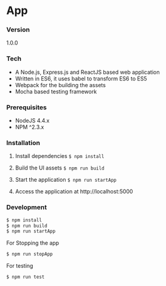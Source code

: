# App

### Version
1.0.0

### Tech

 * A Node.js, Express.js and ReactJS based web application
 * Written in ES6, it uses babel to transform ES6 to ES5
 * Webpack for the building the assets
 * Mocha based testing framework

### Prerequisites

 * NodeJS 4.4.x
 * NPM ^2.3.x

### Installation

1. Install dependencies ```$ npm install```

2. Build the UI assets ```$ npm run build```

3. Start the application ```$ npm run startApp```

4. Access the application at http://localhost:5000

### Development

```sh
$ npm install
$ npm run build
$ npm run startApp
```
For Stopping the app

```sh
$ npm run stopApp
```

For testing

```sh
$ npm run test
```

